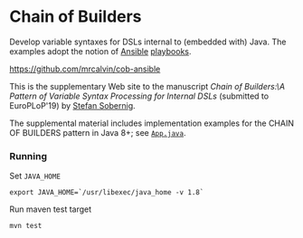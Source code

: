 # Chain of Builders

Develop variable syntaxes for DSLs internal to (embedded with)
Java. The examples adopt the notion of [Ansible](https://www.ansible.com/) [playbooks](https://docs.ansible.com/ansible/latest/user_guide/playbooks.html).

https://github.com/mrcalvin/cob-ansible

This is the supplementary Web site to the manuscript *Chain of Builders:\\A Pattern of Variable Syntax Processing for Internal DSLs*
(submitted to EuroPLoP'19) by
[Stefan Sobernig](https://nm.wu.ac.at/nm/sobernig).

The supplemental material includes implementation examples for the
CHAIN OF BUILDERS pattern in Java 8+; see
[`App.java`](src/main/java/at/ac/wu/nm/ansible/App.java).

### Running

Set `JAVA_HOME`

```
export JAVA_HOME=`/usr/libexec/java_home -v 1.8`
```

Run maven test target

```
mvn test
```











